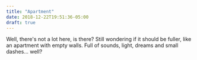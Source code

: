 ```yaml
---
title: "Apartment"
date: 2018-12-22T19:51:36-05:00
draft: true
---
```


Well, there's not a lot here, is there? Still wondering if it should be fuller, like an apartment with empty walls. Full of sounds, light, dreams and small dashes... well? 